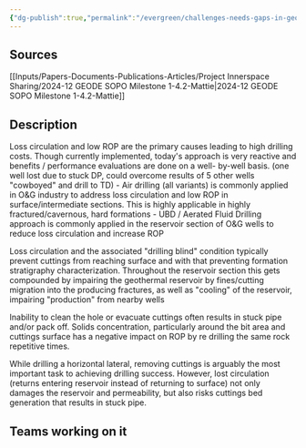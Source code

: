 ```yaml
---
{"dg-publish":true,"permalink":"/evergreen/challenges-needs-gaps-in-geothermal/loss-circulation/","tags":["need"]}
---
```


## Sources
[[Inputs/Papers-Documents-Publications-Articles/Project Innerspace Sharing/2024-12 GEODE SOPO Milestone 1-4.2-Mattie\|2024-12 GEODE SOPO Milestone 1-4.2-Mattie]]

## Description
Loss circulation and low ROP are the primary causes leading to high drilling costs. Though currently implemented, today's approach is very reactive and benefits / performance evaluations are done on a well- by-well basis. (one well lost due to stuck DP, could overcome results of 5 other wells "cowboyed" and drill to TD) - Air drilling (all variants) is commonly applied in O&G industry to address loss circulation and low ROP in surface/intermediate sections. This is highly applicable in highly fractured/cavernous, hard formations - UBD / Aerated Fluid Drilling approach is commonly applied in the reservoir section of O&G wells to reduce loss circulation and increase ROP

Loss circulation and the associated "drilling blind" condition typically prevent cuttings from reaching surface and with that preventing formation stratigraphy characterization. Throughout the reservoir section this gets compounded by impairing the geothermal reservoir by fines/cutting migration into the producing fractures, as well as "cooling" of the reservoir, impairing "production" from nearby wells

Inability to clean the hole or evacuate cuttings often results in stuck pipe and/or pack off. Solids concentration, particularly around the bit area and cuttings surface has a negative impact on ROP by re drilling the same rock repetitive times.

While drilling a horizontal lateral, removing cuttings is arguably the most important task to achieving drilling success. However, lost circulation (returns entering reservoir instead of returning to surface) not only damages the reservoir and permeability, but also risks cuttings bed generation that results in stuck pipe.


## Teams working on it


